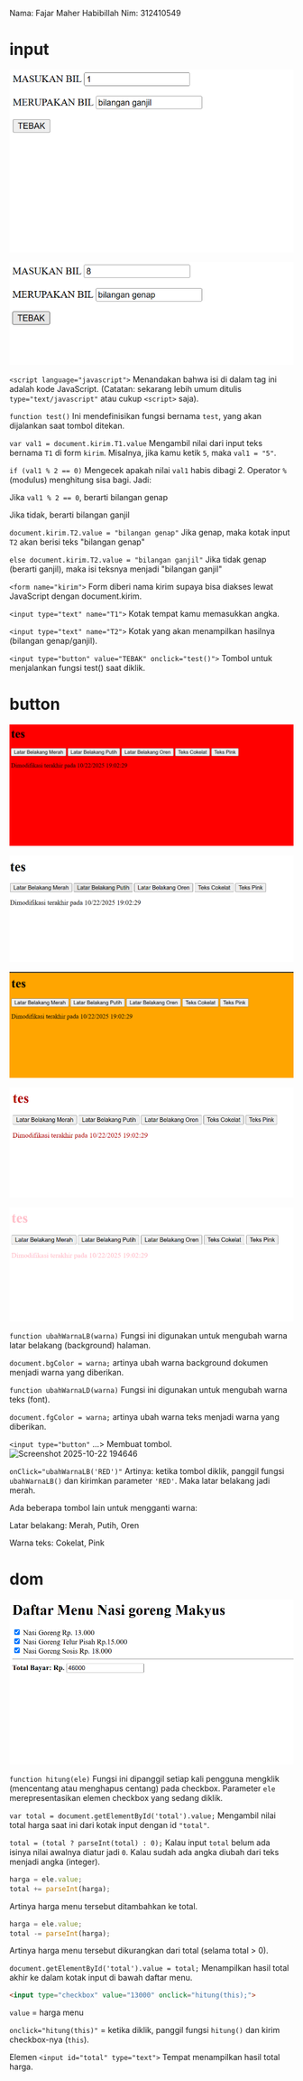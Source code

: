 Nama: Fajar Maher Habibillah
Nim: 312410549

# input

![foto](https://github.com/FajarMhr24/foto/blob/0a4736e73939ac68465491f4bca2ab581d525c45/Screenshot%202025-10-22%20185243.png)

![foto](https://github.com/FajarMhr24/foto/blob/4841febdecd2689f538e32b8be2030ebf9c5834f/Screenshot%202025-10-22%20185257.png)

`<script language="javascript">`
Menandakan bahwa isi di dalam tag ini adalah kode JavaScript.
(Catatan: sekarang lebih umum ditulis `type="text/javascript"` atau cukup `<script>` saja).

`function test()`
Ini mendefinisikan fungsi bernama `test`, yang akan dijalankan saat tombol ditekan.

`var val1 = document.kirim.T1.value`
Mengambil nilai dari input teks bernama `T1` di form `kirim`.
Misalnya, jika kamu ketik `5`, maka `val1 = "5"`.

`if (val1 % 2 == 0)`
Mengecek apakah nilai `val1` habis dibagi 2.
Operator `%` (modulus) menghitung sisa bagi.
Jadi:

Jika `val1 % 2 == 0`, berarti bilangan genap

Jika tidak, berarti bilangan ganjil

`document.kirim.T2.value = "bilangan genap"`
Jika genap, maka kotak input `T2` akan berisi teks "bilangan genap"

`else document.kirim.T2.value = "bilangan ganjil"`
Jika tidak genap (berarti ganjil), maka isi teksnya menjadi "bilangan ganjil"

`<form name="kirim">`
Form diberi nama kirim supaya bisa diakses lewat JavaScript dengan document.kirim.

`<input type="text" name="T1">`
Kotak tempat kamu memasukkan angka.

`<input type="text" name="T2">`
Kotak yang akan menampilkan hasilnya (bilangan genap/ganjil).

`<input type="button" value="TEBAK" onclick="test()">`
Tombol untuk menjalankan fungsi test() saat diklik.

# button

![foto](https://github.com/FajarMhr24/foto/blob/1970232ed35aefc2ba9a120426bd452430bea9bc/Screenshot%202025-10-22%20190244.png)

![foto](https://github.com/FajarMhr24/foto/blob/7165fe38818f283c578d0e284fb0405f8d380897/Screenshot%202025-10-22%20190252.png)

![foto](https://github.com/FajarMhr24/foto/blob/7165fe38818f283c578d0e284fb0405f8d380897/Screenshot%202025-10-22%20190258.png)

![foto](https://github.com/FajarMhr24/foto/blob/7165fe38818f283c578d0e284fb0405f8d380897/Screenshot%202025-10-22%20190307.png)

![foto](https://github.com/FajarMhr24/foto/blob/7165fe38818f283c578d0e284fb0405f8d380897/Screenshot%202025-10-22%20190313.png)

`function ubahWarnaLB(warna)`
Fungsi ini digunakan untuk mengubah warna latar belakang (background) halaman.

`document.bgColor = warna;` artinya ubah warna background dokumen menjadi warna yang diberikan.

`function ubahWarnaLD(warna)`
Fungsi ini digunakan untuk mengubah warna teks (font).

`document.fgColor = warna;` artinya ubah warna teks menjadi warna yang diberikan.

`<input type="button"` ...>
Membuat tombol.
<img width="944" height="768" alt="Screenshot 2025-10-22 194646" src="https://github.com/user-attachments/assets/f42200ad-a718-472d-bbde-797e03d08cee" />

`onClick="ubahWarnaLB('RED')"`
Artinya: ketika tombol diklik, panggil fungsi `ubahWarnaLB()` dan kirimkan parameter `'RED'`.
Maka latar belakang jadi merah.

Ada beberapa tombol lain untuk mengganti warna:

Latar belakang: Merah, Putih, Oren

Warna teks: Cokelat, Pink

# dom 
![foto](https://github.com/FajarMhr24/foto/blob/26e2ca3b337e0a51049f3475b24c0e106316a5fe/Screenshot%202025-10-22%20191800.png)

`function hitung(ele)`
Fungsi ini dipanggil setiap kali pengguna mengklik (mencentang atau menghapus centang) pada checkbox.
Parameter `ele` merepresentasikan elemen checkbox yang sedang diklik.

`var total = document.getElementById('total').value;`
Mengambil nilai total harga saat ini dari kotak input dengan id `"total"`.

`total = (total ? parseInt(total) : 0);`
Kalau input `total` belum ada isinya nilai awalnya diatur jadi `0`.
Kalau sudah ada angka diubah dari teks menjadi angka (integer).

```js
harga = ele.value;
total += parseInt(harga);
```
Artinya harga menu tersebut ditambahkan ke total.

```js
harga = ele.value;
total -= parseInt(harga);
```
Artinya harga menu tersebut dikurangkan dari total (selama total > 0).

`document.getElementById('total').value = total;`
Menampilkan hasil total akhir ke dalam kotak input di bawah daftar menu.

```html
<input type="checkbox" value="13000" onclick="hitung(this);">
```
`value` = harga menu

`onclick="hitung(this)"` = ketika diklik, panggil fungsi `hitung()` dan kirim checkbox-nya (`this`).

Elemen `<input id="total" type="text">`
Tempat menampilkan hasil total harga.
